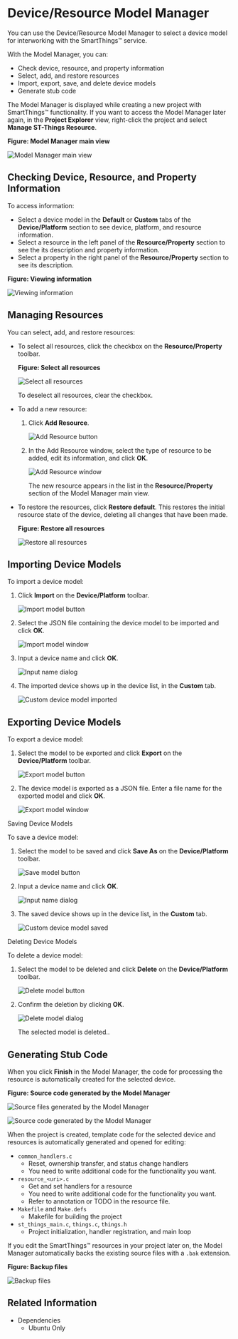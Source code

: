 # Device/Resource Model Manager

You can use the Device/Resource Model Manager to select a device model for interworking with the SmartThings&trade; service.

With the Model Manager, you can:

- Check device, resource, and property information
- Select, add, and restore resources
- Import, export, save, and delete device models
- Generate stub code

The Model Manager is displayed while creating a new project with SmartThings&trade; functionality. If you want to access the Model Manager later again, in the **Project Explorer** view, right-click the project and select **Manage ST-Things Resource**.

**Figure: Model Manager main view**

![Model Manager main view](media/rt_model_manager.png)

<a name="check-information"></a>
## Checking Device, Resource, and Property Information

To access information:

- Select a device model in the **Default** or **Custom** tabs of the **Device/Platform** section to see device, platform, and resource information.
- Select a resource in the left panel of the **Resource/Property** section to see the its description and property information.
- Select a property in the right panel of the **Resource/Property** section to see its description.

**Figure: Viewing information**

![Viewing information](media/rt_model_select_property.png)

<a name="select-resources"></a>
## Managing Resources

You can select, add, and restore resources:

- To select all resources, click the checkbox on the **Resource/Property** toolbar.

  **Figure: Select all resources**

  ![Select all resources](media/rt_model_select_all.png)

  To deselect all resources, clear the checkbox.

- To add a new resource:
  1. Click **Add Resource**.

	 ![Add Resource button](media/rt_model_add_resource.png)

  2. In the Add Resource window, select the type of resource to be added, edit its information, and click **OK**.

     ![Add Resource window](media/rt_model_add_resource_window.png)

     The new resource appears in the list in the **Resource/Property** section of the Model Manager main view.

- To restore the resources, click **Restore default**. This restores the initial resource state of the device, deleting all changes that have been made.

  **Figure: Restore all resources**

  ![Restore all resources](media/rt_model_restore_resources.png)

## Importing Device Models<a name="import-device"></a>

To import a device model:

1. Click **Import** on the **Device/Platform** toolbar.

   ![Import model button](media/rt_model_import_model.png)

2. Select the JSON file containing the device model to be imported and click **OK**.

   ![Import model window](media/rt_model_import_model_window.png)

3.  Input a device name and click **OK**.

    ![Input name dialog](media/rt_model_input_name_dialog.png)

4. The imported device shows up in the device list, in the **Custom** tab.

   ![Custom device model imported](media/rt_model_import_model_finished.png)


<a name="export-device"></a>
## Exporting Device Models

To export a device model:

1. Select the model to be exported and click **Export** on the **Device/Platform** toolbar.

   ![Export model button](media/rt_model_export_model.png)

2. The device model is exported as a JSON file. Enter a file name for the exported model and click **OK**.

   ![Export model window](media/rt_model_export_model_window.png)

<a name="save-device"></a>
Saving Device Models

To save a device model:

1.  Select the model to be saved and click **Save As** on the **Device/Platform** toolbar.

    ![Save model button](media/rt_model_saveas_model.png)

2.  Input a device name and click **OK**.

    ![Input name dialog](media/rt_model_input_name_dialog.png)

3.  The saved device shows up in the device list, in the **Custom** tab.

    ![Custom device model saved](media/rt_model_import_model_finished.png)


<a name="delete-device"></a>
Deleting Device Models

To delete a device model:

1.  Select the model to be deleted and click **Delete** on the **Device/Platform** toolbar.

    ![Delete model button](media/rt_model_delete_model.png)

2.  Confirm the deletion by clicking **OK**.

    ![Delete model dialog](media/rt_model_delete_dialog.png)

    The selected model is deleted..

<a name="stub-code"></a>
## Generating Stub Code

When you click **Finish** in the Model Manager, the code for processing the resource is automatically created for the selected device.

**Figure: Source code generated by the Model Manager**

![Source files generated by the Model Manager](media/rt_model_code.png)

![Source code generated by the Model Manager](media/rt_model_code_opened.png)

When the project is created, template code for the selected device and resources is automatically generated and opened for editing:
- `common_handlers.c`
  - Reset, ownership transfer, and status change handlers
  - You need to write additional code for the functionality you want.
- `resource_<uri>.c`
  - Get and set handlers for a resource
  - You need to write additional code for the functionality you want.
  - Refer to annotation or TODO in the resource file.
- `Makefile` and `Make.defs`
  - Makefile for building the project
- `st_things_main.c`, `things.c`, `things.h`
  - Project initialization, handler registration, and main loop

If you edit the SmartThings&trade; resources in your project later on, the Model Manager automatically backs the existing source files with a `.bak` extension.

**Figure: Backup files**

![Backup files](media/rt_model_manage_backups.png)


## Related Information
* Dependencies
  - Ubuntu Only
